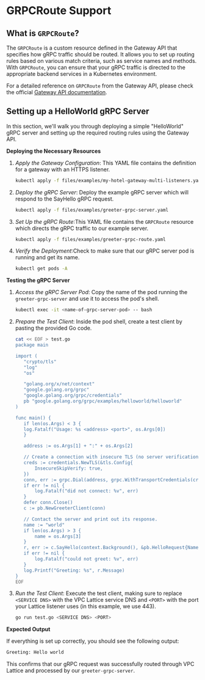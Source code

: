 # GRPCRoute Support

## What is `GRPCRoute`?

The `GRPCRoute` is a custom resource defined in the Gateway API that specifies how gRPC traffic should be routed.
It allows you to set up routing rules based on various match criteria, such as service names and methods.
With `GRPCRoute`, you can ensure that your gRPC traffic is directed to the appropriate backend services in a
Kubernetes environment.

For a detailed reference on `GRPCRoute` from the Gateway API, please check the official
[Gateway API documentation](https://gateway-api.sigs.k8s.io/reference/spec/#gateway.networking.k8s.io/v1.GRPCRoute).

## Setting up a HelloWorld gRPC Server

In this section, we'll walk you through deploying a simple "HelloWorld" gRPC server and setting up the required
routing rules using the Gateway API.

**Deploying the Necessary Resources**

1. *Apply the Gateway Configuration*: This YAML file contains the definition for a gateway with an HTTPS listener.
   ```bash
   kubectl apply -f files/examples/my-hotel-gateway-multi-listeners.yaml
   ```

2. *Deploy the gRPC Server*: Deploy the example gRPC server which will respond to the SayHello gRPC request.
   ```bash
   kubectl apply -f files/examples/greeter-grpc-server.yaml
   ```

3. *Set Up the gRPC Route*:This YAML file contains the `GRPCRoute` resource which directs the gRPC traffic to our example server.
   ```bash
   kubectl apply -f files/examples/greeter-grpc-route.yaml
   ```

4. *Verify the Deployment*:Check to make sure that our gRPC server pod is running and get its name.
   ```bash
   kubectl get pods -A
   ```

**Testing the gRPC Server**

1. *Access the gRPC Server Pod*: Copy the name of the pod running the `greeter-grpc-server` and use it to access the pod's shell.
   ```bash
   kubectl exec -it <name-of-grpc-server-pod> -- bash
   ```

2. *Prepare the Test Client*: Inside the pod shell, create a test client by pasting the provided Go code.
   ```bash
   cat << EOF > test.go
   package main
   
   import (
      "crypto/tls"
      "log"
      "os"
   
      "golang.org/x/net/context"
      "google.golang.org/grpc"
      "google.golang.org/grpc/credentials"
      pb "google.golang.org/grpc/examples/helloworld/helloworld"
   )
   
   func main() {
      if len(os.Args) < 3 {
      log.Fatalf("Usage: %s <address> <port>", os.Args[0])
      }
   
      address := os.Args[1] + ":" + os.Args[2]

      // Create a connection with insecure TLS (no server verification).
      creds := credentials.NewTLS(&tls.Config{
          InsecureSkipVerify: true,
      })
      conn, err := grpc.Dial(address, grpc.WithTransportCredentials(creds))
      if err != nil {
          log.Fatalf("did not connect: %v", err)
      }
      defer conn.Close()
      c := pb.NewGreeterClient(conn)
   
      // Contact the server and print out its response.
      name := "world"
      if len(os.Args) > 3 {
          name = os.Args[3]
      }
      r, err := c.SayHello(context.Background(), &pb.HelloRequest{Name: name})
      if err != nil {
          log.Fatalf("could not greet: %v", err)
      }
      log.Printf("Greeting: %s", r.Message)
   }
   EOF
   ```

3. *Run the Test Client*: Execute the test client, making sure to replace `<SERVICE DNS>` with the VPC Lattice service DNS and `<PORT>`
   with the port your Lattice listener uses (in this example, we use 443).
   ```bash
   go run test.go <SERVICE DNS> <PORT>
   ```

**Expected Output**

If everything is set up correctly, you should see the following output:

```sh
Greeting: Hello world
```

This confirms that our gRPC request was successfully routed through VPC Lattice and processed by our `greeter-grpc-server`.
